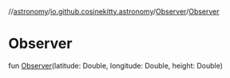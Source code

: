 //[astronomy](../../../index.md)/[io.github.cosinekitty.astronomy](../index.md)/[Observer](index.md)/[Observer](-observer.md)

# Observer

fun [Observer](-observer.md)(latitude: Double, longitude: Double, height: Double)

